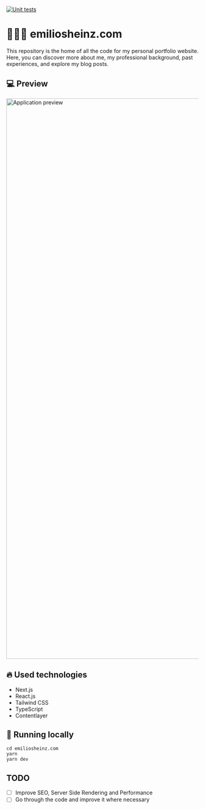 [![Unit tests](https://github.com/emiliosheinz/emiliosheinz.com/actions/workflows/unit-test.yaml/badge.svg)](https://github.com/emiliosheinz/emiliosheinz.com/actions/workflows/unit-test.yaml)

# 🧙🏼‍♂️ emiliosheinz.com

This repository is the home of all the code for my personal portfolio website. Here, you can discover more about me, my professional background, past experiences, and explore my blog posts.

## :computer: Preview

<img width="1470" alt="Application preview" src="https://github.com/emiliosheinz/emiliosheinz.com/assets/103655828/6d23f93b-5257-4541-a92e-f4a1d6878c26">

## :fire: Used technologies

- Next.js
- React.js
- Tailwind CSS
- TypeScript
- Contentlayer

## :wrench: Running locally

```
cd emiliosheinz.com
yarn
yarn dev
```

## TODO 

- [ ] Improve SEO, Server Side Rendering and Performance
- [ ] Go through the code and improve it where necessary
